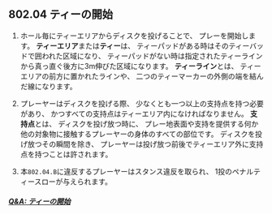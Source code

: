 ## 802.04 ティーの開始

1. ホール毎にティーエリアからディスクを投げることで、
プレーを開始します。
**ティーエリア**または**ティー**は、
ティーパッドがある時はそのティーバッドで囲われた区域になり、
ティーパッドがない時は指定されたティーラインから真っ直ぐ後方に3m伸びた区域になります。
**ティーライン**とは、
ティーエリアの前方に置かれたラインや、
二つのティーマーカーの外側の端を結んだ線になります。

1. プレーヤーはディスクを投げる際、
少なくとも一つ以上の支持点を持つ必要があり、
かつすべての支持点はティーエリア内になければなりません。
**支持点**とは、
ディスクを投げ放つ時に、
プレー地表面や支持を提供する何か他の対象物に接触するプレーヤーの身体のすべての部位です。
ディスクを投げ放つその瞬間を除き、
プレーヤーは投げ放つ前後でティーエリア外に支持点を持つことは許されます。

1. 本`802.04.B`に違反するプレーヤーはスタンス違反を取られ、
1投のペナルティースローが与えられます。

##### [Q&A: ティーの開始](qa-tee)
